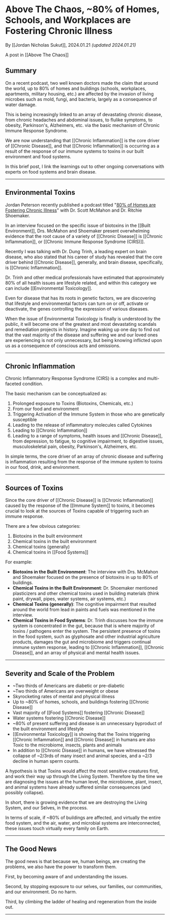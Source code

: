 # Above The Chaos, ~80% of Homes, Schools, and Workplaces are Fostering Chronic Illness 

By [[Jordan Nicholas Sukut]], 2024.01.21 _(updated 2024.01.21)_

A post in [[Above The Chaos]]  

## Summary

On a recent podcast, two well known doctors made the claim that around the world, up to 80% of homes and buildings (schools, workplaces, apartments, military housing, etc.) are affected by the invasion of living microbes such as mold, fungi, and bacteria, largely as a consequence of water damage. 

This is being increasingly linked to an array of devastating chronic disease, from chronic headaches and abdominal issues, to flulike symptoms, to obesity, Parkinson's, Alzheimers, etc. via the basic mechanism of Chronic Immune Response Syndrome.

We are now understanding that [[Chronic Inflammation]] is the core driver of [[Chronic Disease]], and that [[Chronic Inflammation]] is occurring as a result of the response of our immune systems to toxins in our built environment and food systems.

In this brief post, I link the learnings out to other ongoing conversations with experts on food systems and brain disease. 
___
## Environmental Toxins 

Jordan Peterson recently published a podcast titled "[80% of Homes are Fostering Chronic Illness](https://podcasts.apple.com/us/podcast/the-jordan-b-peterson-podcast/id1184022695?i=1000642148908)" with Dr. Scott McMahon and Dr. Ritchie Shoemaker. 

In an interview focused on the specific issue of biotoxins in the [[Built Environment]], Drs. McMahon and Shoemaker present overwhelming evidence that the root cause of a variety of [[Chronic Disease]] is [[Chronic Inflammation]], or [[Chronic Immune Response Syndrome (CIRS)]]. 

Recently I was talking with Dr. Dung Trinh, a leading expert on brain disease, who also stated that his career of study has revealed that the core driver behind [[Chronic Disease]], generally, and brain disease, specifically, is [[Chronic Inflammation]]. 

Dr. Trinh and other medical professionals have estimated that approximately 80% of all health issues are lifestyle related, and within this category we can include [[Environmental Toxicology]].  

Even for disease that has its roots in genetic factors, we are discovering that lifestyle and environmental factors can turn on or off, activate or deactivate, the genes controlling the expression of various diseases. 

When the issue of Environmental Toxicology is finally is understood by the public, it will become one of the greatest and most devastating scandals and remediation projects in history. Imagine waking up one day to find out that the vast majority of the disease and suffering we and our loved ones are experiencing is not only unnecessary, but being knowing inflicted upon us as a consequence of conscious acts and omissions.

____
## Chronic Inflammation

Chronic Inflammatory Response Syndrome (CIRS) is a complex and multi-faceted condition. 

The basic mechanism can be conceptualized as: 

1. Prolonged exposure to Toxins (Biotoxins, Chemicals, etc.) 
2. From our food and environment  
3. Triggering Activation of the Immune System in those who are genetically susceptible 
4. Leading to the release of inflammatory molecules called Cytokines  
5. Leading to [[Chronic Inflammation]] 
6. Leading to a range of symptoms, health issues and [[Chronic Disease]], from depression, to fatigue, to cognitive impairment, to digestive issues, musculoskeletal pain, obesity, Parkinson's, Alzheimers, etc. 

In simple terms, the core driver of an array of chronic disease and suffering is inflammation resulting from the response of the immune system to toxins in our food, drink, and environment. 
____
## Sources of Toxins

Since the core driver of [[Chronic Disease]] is [[Chronic Inflammation]] caused by the response of the [[Immune System]] to toxins, it becomes crucial to look at the sources of Toxins capable of triggering such an immune response. 

There are a few obvious categories: 

1. Biotoxins in the built environment 
2. Chemical toxins in the built environment 
3. Chemical toxins (generally) 
4. Chemical toxins in [[Food Systems]] 

For example: 
- **Biotoxins in the Built Environment**: The interview with Drs. McMahon and Shoemaker focused on the presence of biotoxins in up to 80% of buildings. 
- **Chemical Toxins in the Built Environment**: Dr. Shoemaker mentioned plasticizers and other chemical toxins used in building materials (think paint, drywall, pipes, water systems, air systems, etc.)  
- **Chemical Toxins (generally)**: The cognitive impairment that resulted around the world from lead in paints and fuels was mentioned in the interview. 
- **Chemical Toxins in Food Systems**: Dr. Trinh discusses how the immune system is concentrated in the gut, because that is where majority of toxins / pathogens enter the system. The persistent presence of toxins in the food system, such as glyphosate and other industrial agriculture products, damages the gut and microbiome and triggers continual immune system response, leading to [[Chronic Inflammation]], [[Chronic Disease]], and an array of physical and mental health issues.  

_____
## Severity and Scale of the Problem

- ~Two thirds of Americans are diabetic or pre-diabetic  
- ~Two thirds of Americans are overweight or obese  
- Skyrocketing rates of mental and physical illness  
- Up to ~80% of homes, schools, and buildings fostering [[Chronic Disease]]  
- Vast majority of [[Food Systems]] fostering [[Chronic Disease]]  
- Water systems fostering [[Chronic Disease]]  
- ~80% of present suffering and disease is an unnecessary byproduct of the built environment and lifestyle 
- [[Environmental Toxicology]] is showing that the Toxins triggering [[Chronic Inflammation]] and [[Chronic Disease]] in humans are also Toxic to the microbiome, insects, plants and animals  
- In addition to [[Chronic Disease]] in humans, we have witnessed the collapse of ~2/3rds of many insect and animal species, and a ~2/3 decline in human sperm counts. 

A hypothesis is that Toxins would affect the most sensitive creatures first, and work their way up through the Living System. Therefore by the time we are diagnosing the issues at the human level, the microbiome, plant, insect, and animal systems have already suffered similar consequences (and possibly collapse). 

In short, there is growing evidence that we are destroying the Living System, and our Selves, in the process. 

In terms of scale, if ~80% of buildings are affected, and virtually the entire food system, and the air, water, and microbial systems are interconnected, these issues touch virtually every family on Earth. 

_____

## The Good News 

The good news is that because we, human beings, are creating the problems, we also have the power to transform them. 

First, by becoming aware of and understanding the issues. 

Second, by stopping exposure to our selves, our families, our communities, and our environment. Do no harm. 

Third, by climbing the ladder of healing and regeneration from the inside out. 
 
______

